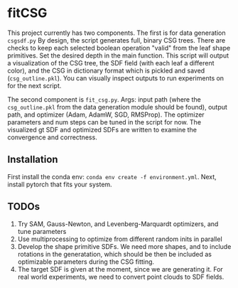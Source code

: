 # fitCSG
This project currently has two components. The first is for data generation `csgsdf.py` By design, the script generates full, binary CSG trees. There are checks to keep each selected boolean operation "valid" from the leaf shape primitives. Set the desired depth in the main function. This script will output a visualization of the CSG tree, the SDF field (with each leaf a different color), and the CSG in dictionary format which is pickled and saved (`csg_outline.pkl`). You can visually inspect outputs to run experiments on for the next script.

The second component is `fit_csg.py`. Args: input path (where the `csg_outline.pkl` from the data generation module should be found), output path, and optimizer (Adam, AdamW, SGD, RMSProp). The optimizer parameters and num steps can be tuned in the script for now. The visualized gt SDF and optimized SDFs are written to examine the convergence and correctness. 

## Installation
First install the conda env: `conda env create -f environment.yml`.
Next, install pytorch that fits your system.


## TODOs
1. Try SAM, Gauss-Newton, and Levenberg-Marquardt optimizers, and tune parameters
2. Use multiprocessing to optimize from different random inits in parallel
3. Develop the shape primitive SDFs. We need more shapes, and to include rotations in the generatation, which should be then be included as optimizable parameters during the CSG fitting.
4. The target SDF is given at the moment, since we are generating it. For real world experiments, we need to convert point clouds to SDF fields.
